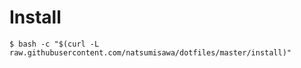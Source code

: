 # Install

```
$ bash -c "$(curl -L raw.githubusercontent.com/natsumisawa/dotfiles/master/install)"
```
